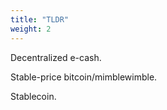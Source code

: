 ```yaml
---
title: "TLDR"
weight: 2
---
```


Decentralized e-cash.

Stable-price bitcoin/mimblewimble.

Stablecoin. 